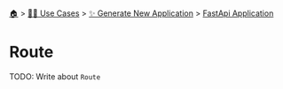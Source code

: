 <!--startTocHeader-->
[🏠](../../../README.md) > [👷🏽 Use Cases](../../README.md) > [✨ Generate New Application](../README.md) > [FastApi Application](README.md)
# Route
<!--endTocHeader-->
TODO: Write about `Route`
<!--startTocSubTopic-->
<!--endTocSubTopic-->